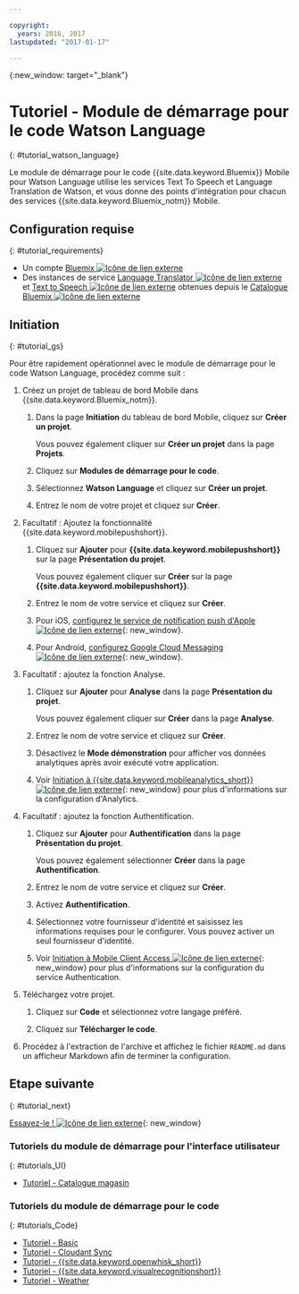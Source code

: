 ```yaml
---

copyright:
  years: 2016, 2017
lastupdated: "2017-01-17"

---
```

{:new_window: target="_blank"}

# Tutoriel - Module de démarrage pour le code Watson Language
{: #tutorial_watson_language}

Le module de démarrage pour le code {{site.data.keyword.Bluemix}} Mobile pour Watson Language utilise les services Text To Speech et Language Translation de Watson, et vous donne des points d'intégration pour chacun des services {{site.data.keyword.Bluemix_notm}} Mobile.


## Configuration requise
{: #tutorial_requirements}

* Un compte [Bluemix ![Icône de lien externe](../icons/launch-glyph.svg "Icône de lien externe")](http://bluemix.net "Icône de lien externe")
* Des instances de service [Language Translator ![Icône de lien externe](../icons/launch-glyph.svg "Icône de lien externe")](https://console.{DomainName}/catalog/services/language-translator/ "Icône de lien externe") et [Text to Speech ![Icône de lien externe](../icons/launch-glyph.svg "Icône de lien externe")](https://console.{DomainName}/catalog/services/text-to-speech/ "Icône de lien externe") obtenues depuis le [Catalogue Bluemix ![Icône de lien externe](../icons/launch-glyph.svg "Icône de lien externe")](https://console.{DomainName}/catalog/ "Icône de lien externe")


## Initiation
{: #tutorial_gs}

Pour être rapidement opérationnel avec le module de démarrage pour le code Watson Language, procédez comme suit :

1. Créez un projet de tableau de bord Mobile dans {{site.data.keyword.Bluemix_notm}}.

   1. Dans la page **Initiation** du tableau de bord Mobile, cliquez sur **Créer un projet**.

      Vous pouvez également cliquer sur **Créer un projet** dans la page **Projets**.

   2. Cliquez sur **Modules de démarrage pour le code**.

   3. Sélectionnez **Watson Language** et cliquez sur **Créer un projet**.

   4. Entrez le nom de votre projet et cliquez sur **Créer**.

2. Facultatif : Ajoutez la fonctionnalité {{site.data.keyword.mobilepushshort}}.

   1. Cliquez sur **Ajouter** pour **{{site.data.keyword.mobilepushshort}}** sur la page **Présentation
du projet**.

      Vous pouvez également cliquer sur **Créer** sur la page **{{site.data.keyword.mobilepushshort}}**.

   2. Entrez le nom de votre service et cliquez sur **Créer**.

   3. Pour iOS, [configurez le service de notification push d'Apple![Icône de lien externe](../icons/launch-glyph.svg "Icône de lien externe")](/docs/services/mobilepush/t_push_provider_ios.html "Icône de lien externe"){: new_window}.

   4. Pour Android, [configurez Google Cloud Messaging ![Icône de lien externe](../icons/launch-glyph.svg "Icône de lien externe")](/docs/services/mobilepush/t_push_provider_android.html "Icône de lien externe"){: new_window}.
   
3. Facultatif : ajoutez la fonction Analyse.

   1. Cliquez sur **Ajouter** pour **Analyse** dans la page **Présentation du projet**.

      Vous pouvez également cliquer sur **Créer** dans la page **Analyse**.

   2. Entrez le nom de votre service et cliquez sur **Créer**.
   
   3. Désactivez le **Mode démonstration** pour afficher vos données analytiques après avoir exécuté votre application.

   4. Voir [Initiation à {{site.data.keyword.mobileanalytics_short}} ![Icône de lien externe](../icons/launch-glyph.svg "Icône de lien externe")](/docs/services/mobileanalytics/index.html "Icône de lien externe"){: new_window} pour plus d'informations sur la configuration d'Analytics.

4. Facultatif : ajoutez la fonction Authentification.

   1. Cliquez sur **Ajouter** pour **Authentification** dans la page **Présentation du projet**.

      Vous pouvez également sélectionner **Créer** dans la page **Authentification**.

   2. Entrez le nom de votre service et cliquez sur **Créer**.
   
   3. Activez **Authentification**.
   
   4. Sélectionnez votre fournisseur d'identité et saisissez les informations requises pour le configurer. Vous pouvez activer un seul fournisseur d'identité.

   5. Voir [Initiation à Mobile Client Access ![Icône de lien externe](../icons/launch-glyph.svg "Icône de lien externe")](/docs/services/mobileaccess/index.html "Icône de lien externe"){: new_window} pour plus d'informations sur la configuration du service Authentication.

5. Téléchargez votre projet.

   1. Cliquez sur **Code** et sélectionnez votre langage préféré.

   2. Cliquez sur **Télécharger le code**.

6. Procédez à l'extraction de l'archive et affichez le fichier `README.md` dans un afficheur Markdown afin de terminer la configuration.


## Etape suivante
{: #tutorial_next}

[Essayez-le ! ![Icône de lien externe](../icons/launch-glyph.svg "Icône de lien externe")](http://console.{DomainName}/mobile/create-project?starter=512568a1-72db-35c7-b9c4-4f3e3bc89375 "Icône de lien externe"){: new_window}



### Tutoriels du module de démarrage pour l'interface utilisateur
{: #tutorials_UI}

* [Tutoriel - Catalogue magasin](tutorial_store_catalog.html)


### Tutoriels du module de démarrage pour le code
{: #tutorials_Code}

* [Tutoriel - Basic](tutorial.html)
* [Tutoriel - Cloudant Sync](tutorial_cloudant_synd.html)
* [Tutoriel - {{site.data.keyword.openwhisk_short}}](tutorial_openwhisk.html)
* [Tutoriel - {{site.data.keyword.visualrecognitionshort}}](tutorial_visual_recognition.html)
* [Tutoriel - Weather](tutorial_weather.html)

